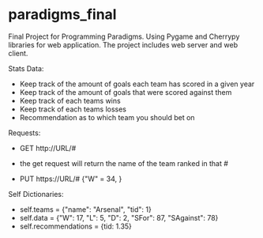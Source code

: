 # paradigms_final
Final Project for Programming Paradigms. Using Pygame and Cherrypy libraries for web application. The project includes web server and web client.

Stats Data:
- Keep track of the amount of goals each team has scored in a given year
- Keep track of the amount of goals that were scored against them
- Keep track of each teams wins 
- Keep track of each teams losses
- Recommendation as to which team you should bet on 

Requests:
- GET http://URL/#
- the get request will return the name of the team ranked in that #

- PUT https://URL/#
{"W" = 34, }

Self Dictionaries:
- self.teams = {"name": "Arsenal", "tid": 1}
- self.data = {"W": 17, "L": 5, "D": 2, "SFor": 87, "SAgainst": 78}
- self.recommendations = {tid: 1.35}

